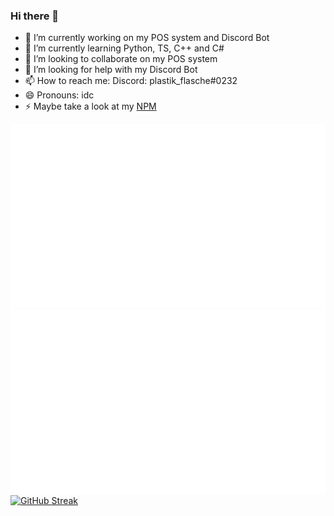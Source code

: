 ### Hi there 👋
- 🔭 I’m currently working on my POS system and Discord Bot
- 🌱 I’m currently learning Python, TS, C++ and C#
- 👯 I’m looking to collaborate on my POS system
- 🤔 I’m looking for help with my Discord Bot
- 📫 How to reach me: Discord: plastik_flasche#0232
- 😄 Pronouns: idc
- ⚡ Maybe take a look at my [NPM](https://www.npmjs.com/~plastik_flasche)

![help me](https://raw.githubusercontent.com/plastik-flasche/github-stats/master/generated/languages.svg#gh-dark-mode-only)
![help me2](https://raw.githubusercontent.com/plastik-flasche/github-stats/master/generated/overview.svg#gh-dark-mode-only)
[![GitHub Streak](https://streak-stats.demolab.com?user=plastik-flasche&theme=github-dark&date_format=%5BY.%5Dn.j&mode=weekly&border=42464B&fire=C9D1D9&dates=C9D1D9&background=0D1117&stroke=42464B&ring=42464B&currStreakNum=C9D1D9&sideNums=C9D1D9&currStreakLabel=C9D1D9&sideLabels=C9D1D9)](https://git.io/streak-stats)
